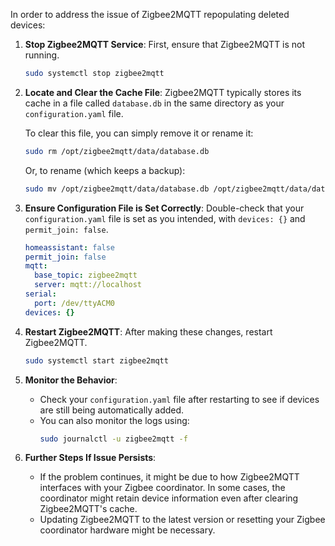 In order to address the issue of Zigbee2MQTT repopulating deleted devices:

1. **Stop Zigbee2MQTT Service**:
   First, ensure that Zigbee2MQTT is not running.
   ```bash
   sudo systemctl stop zigbee2mqtt
   ```

2. **Locate and Clear the Cache File**:
   Zigbee2MQTT typically stores its cache in a file called `database.db` in the same directory as your `configuration.yaml` file.
   
   To clear this file, you can simply remove it or rename it:
   ```bash
   sudo rm /opt/zigbee2mqtt/data/database.db
   ```
   Or, to rename (which keeps a backup):
   ```bash
   sudo mv /opt/zigbee2mqtt/data/database.db /opt/zigbee2mqtt/data/database.db.backup
   ```

3. **Ensure Configuration File is Set Correctly**:
   Double-check that your `configuration.yaml` file is set as you intended, with `devices: {}` and `permit_join: false`.
   ```yaml
   homeassistant: false
   permit_join: false
   mqtt:
     base_topic: zigbee2mqtt
     server: mqtt://localhost
   serial:
     port: /dev/ttyACM0
   devices: {}
   ```

4. **Restart Zigbee2MQTT**:
   After making these changes, restart Zigbee2MQTT.
   ```bash
   sudo systemctl start zigbee2mqtt
   ```

5. **Monitor the Behavior**:
   - Check your `configuration.yaml` file after restarting to see if devices are still being automatically added. 
   - You can also monitor the logs using:
     ```bash
     sudo journalctl -u zigbee2mqtt -f
     ```

6. **Further Steps If Issue Persists**:
   - If the problem continues, it might be due to how Zigbee2MQTT interfaces with your Zigbee coordinator. In some cases, the coordinator might retain device information even after clearing Zigbee2MQTT's cache.
   - Updating Zigbee2MQTT to the latest version or resetting your Zigbee coordinator hardware might be necessary.
